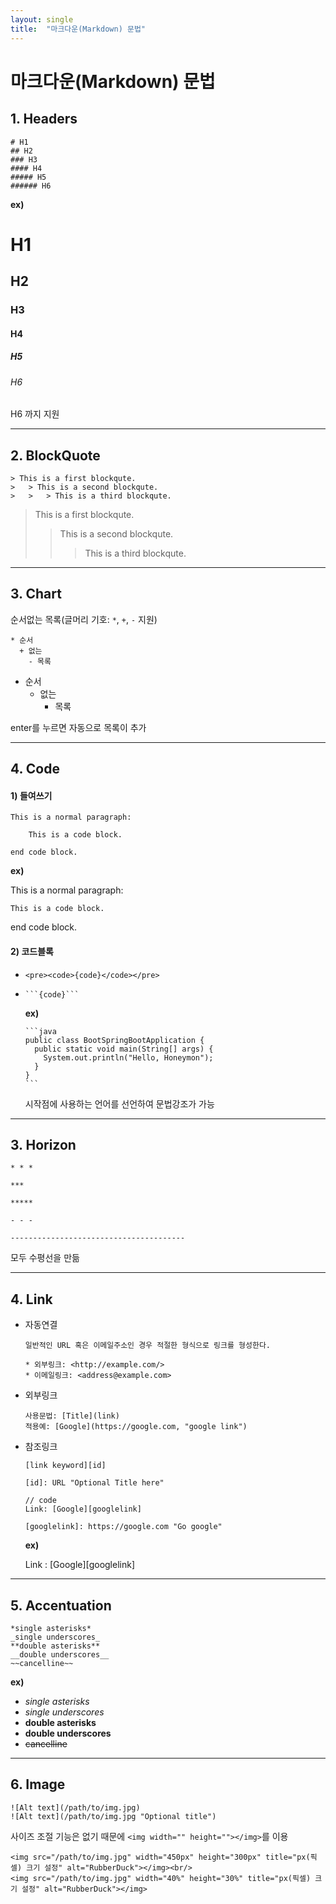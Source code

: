 ```yaml
---
layout: single
title:  "마크다운(Markdown) 문법"
---
```


# 마크다운(Markdown) 문법

## 1. Headers

```
# H1
## H2
### H3
#### H4
##### H5
###### H6
```

**ex)**

# H1

## H2

### H3

#### H4

##### H5

###### H6

H6 까지 지원

-----------------------------------



## 2. BlockQuote

```
> This is a first blockqute.
>	> This is a second blockqute.
>	>	> This is a third blockqute.
```

> This is a first blockqute.
>
> >This is a second blockqute.
> >
> >> This is a third blockqute.

----------------------------------------



## 3. Chart

순서없는 목록(글머리 기호: `*`, `+`, `-` 지원)

```
* 순서
  + 없는
    - 목록
```

* 순서
  * 없는
    * 목록

enter를 누르면 자동으로 목록이 추가

----------------------------------------



## 4. Code

#### 1) 들여쓰기

~~~
This is a normal paragraph:

    This is a code block.
    
end code block.
~~~

**ex)**

This is a normal paragraph:

    This is a code block.

end code block.


#### 2) 코드블록

+ ```<pre><code>{code}</code></pre>```

+ ``` 
  ```{code}```
  ```

  **ex)**

  ````
  ```java
  public class BootSpringBootApplication {
    public static void main(String[] args) {
      System.out.println("Hello, Honeymon");
    }
  }
  ```
  ````

  시작점에 사용하는 언어를 선언하여 문법강조가 가능

--------------------------------------



## 3. Horizon

```
* * *

***

*****

- - -

---------------------------------------
```

모두 수평선을 만듦

---------------------------



## 4. Link

+ 자동연결

  ```
  일반적인 URL 혹은 이메일주소인 경우 적절한 형식으로 링크를 형성한다.
  
  * 외부링크: <http://example.com/>
  * 이메일링크: <address@example.com>
  ```

+ 외부링크

  ```
  사용문법: [Title](link)
  적용예: [Google](https://google.com, "google link")
  ```

+ 참조링크

  ```
  [link keyword][id]
  
  [id]: URL "Optional Title here"
  
  // code
  Link: [Google][googlelink]
  
  [googlelink]: https://google.com "Go google"
  ```

  **ex)**

  Link : [Google][googlelink]

------------------



## 5. Accentuation

```
*single asterisks*
_single underscores_
**double asterisks**
__double underscores__
~~cancelline~~
```

**ex)**

- *single asterisks*
- *single underscores*
- **double asterisks**
- **double underscores**
- ~~cancelline~~

---------------



## 6. Image

```
![Alt text](/path/to/img.jpg)
![Alt text](/path/to/img.jpg "Optional title")
```

사이즈 조절 기능은 없기 때문에 `<img width="" height=""></img>`를 이용

```
<img src="/path/to/img.jpg" width="450px" height="300px" title="px(픽셀) 크기 설정" alt="RubberDuck"></img><br/>
<img src="/path/to/img.jpg" width="40%" height="30%" title="px(픽셀) 크기 설정" alt="RubberDuck"></img>
```
